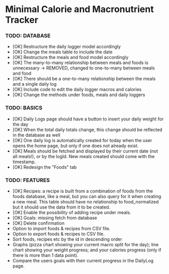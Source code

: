 # Minimal Calorie and Macronutrient Tracker

### TODO: DATABASE
- [OK] Restructure the daily logger model accordingly 
- [OK] Change the meals table to include the date 
- [OK] Restructure the meals and food model accordingly 
- [OK] The many-to-many relationship between meals and foods is unnecessary -> REMOVED, changed to one-to-many between meals and food 
- [OK] There should be a one-to-many relationship between the meals and a single daily log  
- [OK] Include code to edit the daily logger macros and calories 
- [OK] Change the methods under foods, meals and daily loggers

### TODO: BASICS
- [OK] Daily Logs page should have a button to insert your daily weight for the day  
- [OK] When the total daily totals change, this change should be reflected in the database as well 
- [OK] One daily log is automatically created for today when the user opens the home page, but only if one does not already exist.
- [OK] Meals should be fetched and displayed by their current date (not all meals!), or by the logId. New meals created should come with the timestamp.  
- [OK] Redesign the "Foods" tab 

### TODO: FEATURES
- [OK] Recipes: a recipe is built from a combination of foods from the foods database, like a meal, but you can also query for it when creating a new meal. This table should have no relationship to food_normalized but it should use the data from it to be created.  
- [OK] Enable the possibility of adding recipe under meals. 
- [OK] Goals: missing fetch from database 
- [OK] Delete confirmation
- Option to import foods & recipes from CSV file. 
- Option to export foods & recipes to CSV file. 
- Sort foods, recipes etc by the id in descending order 
- Graphs (pizza chart showing your current macro split for the day); line chart showing your weight progress; and your calories progress (only if there is more than 1 data point). 
- Compare the users goals with their current progress in the DailyLog page. 

